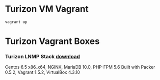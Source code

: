 Turizon VM Vagrant
==============

```
vagrant up 
```

# Turizon Vagrant Boxes
### Turizon LNMP Stack [download](https://www.dropbox.com/s/25d8k8f7rl73b75/tzvm.box)
Centos 6.5 x86_x64, NGINX, MariaDB 10.0, PHP-FPM 5.6 
Built with Packer 0.5.2, Vagrant 1.5.2, VirtualBox 4.3.10
